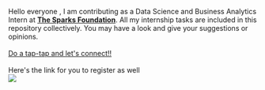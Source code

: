 Hello everyone , I am contributing as a Data Science and Business Analytics Intern at <b><a href="https://internship.thesparksfoundation.info/">The Sparks Foundation</b></a>. All my internship tasks are included in this repository collectively. You may have a look and give your suggestions or opinions.
<br><br><a href="https://www.linkedin.com/in/midhir-nambiar-b353741b8/">Do a tap-tap and let's connect!!</a>
<br><br>Here's the link for you to register as well<br>
<a href="https://docs.google.com/forms/d/e/1FAIpQLScTmzfiKkbfS2yjmabn3XczfaEVYnw4xgO5NfThPebxZnlc8Q/viewform"> <img src="https://media-exp1.licdn.com/dms/image/C560BAQFgHU3sTF4LfQ/company-logo_200_200/0/1519895156650?e=1639612800&v=beta&t=WgtP_96uzJZxwMzbACTpiaWGsMUmfCvnv9twVnlN1vE"> </a>
